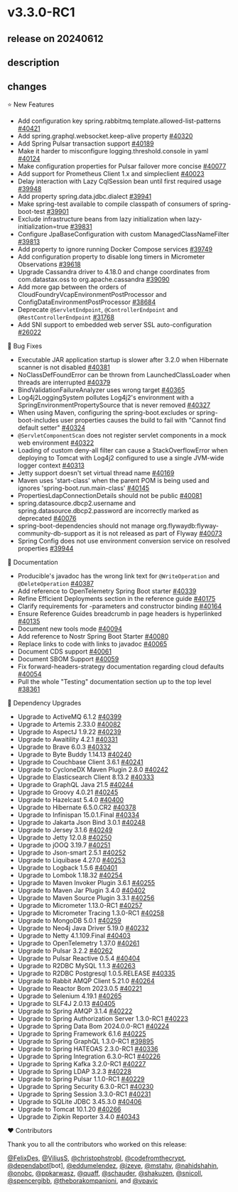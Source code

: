 # v3.3.0-RC1

## release on 20240612

## description

## changes

⭐ New Features

* Add configuration key spring.rabbitmq.template.allowed-list-patterns <a href="https://github.com/spring-projects/spring-boot/pull/40421" data-hovercard-type="pull_request" data-hovercard-url="/spring-projects/spring-boot/pull/40421/hovercard">#40421</a>
* Add spring.graphql.websocket.keep-alive property <a href="https://github.com/spring-projects/spring-boot/issues/40320" data-hovercard-type="issue" data-hovercard-url="/spring-projects/spring-boot/issues/40320/hovercard">#40320</a>
* Add Spring Pulsar transaction support <a href="https://github.com/spring-projects/spring-boot/pull/40189" data-hovercard-type="pull_request" data-hovercard-url="/spring-projects/spring-boot/pull/40189/hovercard">#40189</a>
* Make it harder to misconfigure logging.threshold.console in yaml <a href="https://github.com/spring-projects/spring-boot/issues/40124" data-hovercard-type="issue" data-hovercard-url="/spring-projects/spring-boot/issues/40124/hovercard">#40124</a>
* Make configuration properties for Pulsar failover more concise <a href="https://github.com/spring-projects/spring-boot/issues/40077" data-hovercard-type="issue" data-hovercard-url="/spring-projects/spring-boot/issues/40077/hovercard">#40077</a>
* Add support for Prometheus Client 1.x and simpleclient <a href="https://github.com/spring-projects/spring-boot/pull/40023" data-hovercard-type="pull_request" data-hovercard-url="/spring-projects/spring-boot/pull/40023/hovercard">#40023</a>
* Delay interaction with Lazy CqlSession bean until first required usage <a href="https://github.com/spring-projects/spring-boot/pull/39948" data-hovercard-type="pull_request" data-hovercard-url="/spring-projects/spring-boot/pull/39948/hovercard">#39948</a>
* Add property spring.data.jdbc.dialect <a href="https://github.com/spring-projects/spring-boot/pull/39941" data-hovercard-type="pull_request" data-hovercard-url="/spring-projects/spring-boot/pull/39941/hovercard">#39941</a>
* Make spring-test available to compile classpath of consumers of spring-boot-test <a href="https://github.com/spring-projects/spring-boot/issues/39901" data-hovercard-type="issue" data-hovercard-url="/spring-projects/spring-boot/issues/39901/hovercard">#39901</a>
* Exclude infrastructure beans from lazy initialization when lazy-initialization=true <a href="https://github.com/spring-projects/spring-boot/issues/39831" data-hovercard-type="issue" data-hovercard-url="/spring-projects/spring-boot/issues/39831/hovercard">#39831</a>
* Configure JpaBaseConfiguration with custom ManagedClassNameFilter <a href="https://github.com/spring-projects/spring-boot/pull/39813" data-hovercard-type="pull_request" data-hovercard-url="/spring-projects/spring-boot/pull/39813/hovercard">#39813</a>
* Add property to ignore running Docker Compose services <a href="https://github.com/spring-projects/spring-boot/issues/39749" data-hovercard-type="issue" data-hovercard-url="/spring-projects/spring-boot/issues/39749/hovercard">#39749</a>
* Add configuration property to disable long timers in Micrometer Observations <a href="https://github.com/spring-projects/spring-boot/issues/39618" data-hovercard-type="issue" data-hovercard-url="/spring-projects/spring-boot/issues/39618/hovercard">#39618</a>
* Upgrade Cassandra driver to 4.18.0 and change coordinates from com.datastax.oss to org.apache.cassandra <a href="https://github.com/spring-projects/spring-boot/issues/39090" data-hovercard-type="issue" data-hovercard-url="/spring-projects/spring-boot/issues/39090/hovercard">#39090</a>
* Add more gap between the orders of CloudFoundryVcapEnvironmentPostProcessor and ConfigDataEnvironmentPostProcessor <a href="https://github.com/spring-projects/spring-boot/issues/38684" data-hovercard-type="issue" data-hovercard-url="/spring-projects/spring-boot/issues/38684/hovercard">#38684</a>
* Deprecate <code>@ServletEndpoint</code>, <code>@ControllerEndpoint</code> and <code>@RestControllerEndpoint</code> <a href="https://github.com/spring-projects/spring-boot/issues/31768" data-hovercard-type="issue" data-hovercard-url="/spring-projects/spring-boot/issues/31768/hovercard">#31768</a>
* Add SNI support to embedded web server SSL auto-configuration <a href="https://github.com/spring-projects/spring-boot/issues/26022" data-hovercard-type="issue" data-hovercard-url="/spring-projects/spring-boot/issues/26022/hovercard">#26022</a>

🐞 Bug Fixes

* Executable JAR application startup is slower after 3.2.0 when Hibernate scanner is not disabled <a href="https://github.com/spring-projects/spring-boot/issues/40381" data-hovercard-type="issue" data-hovercard-url="/spring-projects/spring-boot/issues/40381/hovercard">#40381</a>
* NoClassDefFoundError can be thrown from LaunchedClassLoader when threads are interrupted <a href="https://github.com/spring-projects/spring-boot/issues/40379" data-hovercard-type="issue" data-hovercard-url="/spring-projects/spring-boot/issues/40379/hovercard">#40379</a>
* BindValidationFailureAnalyzer uses wrong target <a href="https://github.com/spring-projects/spring-boot/issues/40365" data-hovercard-type="issue" data-hovercard-url="/spring-projects/spring-boot/issues/40365/hovercard">#40365</a>
* Log4j2LoggingSystem pollutes Log4j2's environment with a SpringEnvironmentPropertySource that is never removed <a href="https://github.com/spring-projects/spring-boot/issues/40327" data-hovercard-type="issue" data-hovercard-url="/spring-projects/spring-boot/issues/40327/hovercard">#40327</a>
* When using Maven, configuring the spring-boot.excludes or spring-boot-includes user properties causes the build to fail with "Cannot find default setter" <a href="https://github.com/spring-projects/spring-boot/issues/40324" data-hovercard-type="issue" data-hovercard-url="/spring-projects/spring-boot/issues/40324/hovercard">#40324</a>
* <code>@ServletComponentScan</code> does not register servlet components in a mock web environment <a href="https://github.com/spring-projects/spring-boot/issues/40322" data-hovercard-type="issue" data-hovercard-url="/spring-projects/spring-boot/issues/40322/hovercard">#40322</a>
* Loading of custom deny-all filter can cause a StackOverflowError when deploying to Tomcat with Log4j2 configured to use a single JVM-wide logger context <a href="https://github.com/spring-projects/spring-boot/issues/40313" data-hovercard-type="issue" data-hovercard-url="/spring-projects/spring-boot/issues/40313/hovercard">#40313</a>
* Jetty support doesn't set virtual thread name <a href="https://github.com/spring-projects/spring-boot/issues/40169" data-hovercard-type="issue" data-hovercard-url="/spring-projects/spring-boot/issues/40169/hovercard">#40169</a>
* Maven uses 'start-class' when the parent POM is being used and ignores 'spring-boot.run.main-class' <a href="https://github.com/spring-projects/spring-boot/issues/40145" data-hovercard-type="issue" data-hovercard-url="/spring-projects/spring-boot/issues/40145/hovercard">#40145</a>
* PropertiesLdapConnectionDetails should not be public <a href="https://github.com/spring-projects/spring-boot/pull/40081" data-hovercard-type="pull_request" data-hovercard-url="/spring-projects/spring-boot/pull/40081/hovercard">#40081</a>
* spring.datasource.dbcp2.username and spring.datasource.dbcp2.password are incorrectly marked as deprecated <a href="https://github.com/spring-projects/spring-boot/issues/40076" data-hovercard-type="issue" data-hovercard-url="/spring-projects/spring-boot/issues/40076/hovercard">#40076</a>
* spring-boot-dependencies should not manage org.flywaydb:flyway-community-db-support as it is not released as part of Flyway <a href="https://github.com/spring-projects/spring-boot/pull/40073" data-hovercard-type="pull_request" data-hovercard-url="/spring-projects/spring-boot/pull/40073/hovercard">#40073</a>
* Spring Config does not use environment conversion service on resolved properties <a href="https://github.com/spring-projects/spring-boot/issues/39944" data-hovercard-type="issue" data-hovercard-url="/spring-projects/spring-boot/issues/39944/hovercard">#39944</a>

📔 Documentation

* Producible's javadoc has the wrong link text for <code>@WriteOperation</code> and <code>@DeleteOperation</code> <a href="https://github.com/spring-projects/spring-boot/issues/40387" data-hovercard-type="issue" data-hovercard-url="/spring-projects/spring-boot/issues/40387/hovercard">#40387</a>
* Add reference to OpenTelemetry Spring Boot starter <a href="https://github.com/spring-projects/spring-boot/issues/40339" data-hovercard-type="pull_request" data-hovercard-url="/spring-projects/spring-boot/pull/40339/hovercard">#40339</a>
* Refine Efficient Deployments section in the reference guide <a href="https://github.com/spring-projects/spring-boot/pull/40175" data-hovercard-type="pull_request" data-hovercard-url="/spring-projects/spring-boot/pull/40175/hovercard">#40175</a>
* Clarify requirements for -parameters and constructor binding <a href="https://github.com/spring-projects/spring-boot/issues/40164" data-hovercard-type="issue" data-hovercard-url="/spring-projects/spring-boot/issues/40164/hovercard">#40164</a>
* Ensure Reference Guides breadcrumb in page headers is hyperlinked <a href="https://github.com/spring-projects/spring-boot/pull/40135" data-hovercard-type="pull_request" data-hovercard-url="/spring-projects/spring-boot/pull/40135/hovercard">#40135</a>
* Document new tools mode <a href="https://github.com/spring-projects/spring-boot/issues/40094" data-hovercard-type="issue" data-hovercard-url="/spring-projects/spring-boot/issues/40094/hovercard">#40094</a>
* Add reference to Nostr Spring Boot Starter <a href="https://github.com/spring-projects/spring-boot/issues/40080" data-hovercard-type="pull_request" data-hovercard-url="/spring-projects/spring-boot/pull/40080/hovercard">#40080</a>
* Replace links to code with links to javadoc <a href="https://github.com/spring-projects/spring-boot/issues/40065" data-hovercard-type="issue" data-hovercard-url="/spring-projects/spring-boot/issues/40065/hovercard">#40065</a>
* Document CDS support <a href="https://github.com/spring-projects/spring-boot/issues/40061" data-hovercard-type="issue" data-hovercard-url="/spring-projects/spring-boot/issues/40061/hovercard">#40061</a>
* Document SBOM Support <a href="https://github.com/spring-projects/spring-boot/issues/40059" data-hovercard-type="issue" data-hovercard-url="/spring-projects/spring-boot/issues/40059/hovercard">#40059</a>
* Fix forward-headers-strategy documentation regarding cloud defaults <a href="https://github.com/spring-projects/spring-boot/pull/40054" data-hovercard-type="pull_request" data-hovercard-url="/spring-projects/spring-boot/pull/40054/hovercard">#40054</a>
* Pull the whole "Testing" documentation section up to the top level <a href="https://github.com/spring-projects/spring-boot/issues/38361" data-hovercard-type="issue" data-hovercard-url="/spring-projects/spring-boot/issues/38361/hovercard">#38361</a>

🔨 Dependency Upgrades

* Upgrade to ActiveMQ 6.1.2 <a href="https://github.com/spring-projects/spring-boot/issues/40399" data-hovercard-type="issue" data-hovercard-url="/spring-projects/spring-boot/issues/40399/hovercard">#40399</a>
* Upgrade to Artemis 2.33.0 <a href="https://github.com/spring-projects/spring-boot/pull/40082" data-hovercard-type="pull_request" data-hovercard-url="/spring-projects/spring-boot/pull/40082/hovercard">#40082</a>
* Upgrade to AspectJ 1.9.22 <a href="https://github.com/spring-projects/spring-boot/issues/40239" data-hovercard-type="issue" data-hovercard-url="/spring-projects/spring-boot/issues/40239/hovercard">#40239</a>
* Upgrade to Awaitility 4.2.1 <a href="https://github.com/spring-projects/spring-boot/issues/40331" data-hovercard-type="issue" data-hovercard-url="/spring-projects/spring-boot/issues/40331/hovercard">#40331</a>
* Upgrade to Brave 6.0.3 <a href="https://github.com/spring-projects/spring-boot/issues/40332" data-hovercard-type="issue" data-hovercard-url="/spring-projects/spring-boot/issues/40332/hovercard">#40332</a>
* Upgrade to Byte Buddy 1.14.13 <a href="https://github.com/spring-projects/spring-boot/issues/40240" data-hovercard-type="issue" data-hovercard-url="/spring-projects/spring-boot/issues/40240/hovercard">#40240</a>
* Upgrade to Couchbase Client 3.6.1 <a href="https://github.com/spring-projects/spring-boot/issues/40241" data-hovercard-type="issue" data-hovercard-url="/spring-projects/spring-boot/issues/40241/hovercard">#40241</a>
* Upgrade to CycloneDX Maven Plugin 2.8.0 <a href="https://github.com/spring-projects/spring-boot/issues/40242" data-hovercard-type="issue" data-hovercard-url="/spring-projects/spring-boot/issues/40242/hovercard">#40242</a>
* Upgrade to Elasticsearch Client 8.13.2 <a href="https://github.com/spring-projects/spring-boot/issues/40333" data-hovercard-type="issue" data-hovercard-url="/spring-projects/spring-boot/issues/40333/hovercard">#40333</a>
* Upgrade to GraphQL Java 21.5 <a href="https://github.com/spring-projects/spring-boot/issues/40244" data-hovercard-type="issue" data-hovercard-url="/spring-projects/spring-boot/issues/40244/hovercard">#40244</a>
* Upgrade to Groovy 4.0.21 <a href="https://github.com/spring-projects/spring-boot/issues/40245" data-hovercard-type="issue" data-hovercard-url="/spring-projects/spring-boot/issues/40245/hovercard">#40245</a>
* Upgrade to Hazelcast 5.4.0 <a href="https://github.com/spring-projects/spring-boot/issues/40400" data-hovercard-type="issue" data-hovercard-url="/spring-projects/spring-boot/issues/40400/hovercard">#40400</a>
* Upgrade to Hibernate 6.5.0.CR2 <a href="https://github.com/spring-projects/spring-boot/issues/40378" data-hovercard-type="issue" data-hovercard-url="/spring-projects/spring-boot/issues/40378/hovercard">#40378</a>
* Upgrade to Infinispan 15.0.1.Final <a href="https://github.com/spring-projects/spring-boot/issues/40334" data-hovercard-type="issue" data-hovercard-url="/spring-projects/spring-boot/issues/40334/hovercard">#40334</a>
* Upgrade to Jakarta Json Bind 3.0.1 <a href="https://github.com/spring-projects/spring-boot/issues/40248" data-hovercard-type="issue" data-hovercard-url="/spring-projects/spring-boot/issues/40248/hovercard">#40248</a>
* Upgrade to Jersey 3.1.6 <a href="https://github.com/spring-projects/spring-boot/issues/40249" data-hovercard-type="issue" data-hovercard-url="/spring-projects/spring-boot/issues/40249/hovercard">#40249</a>
* Upgrade to Jetty 12.0.8 <a href="https://github.com/spring-projects/spring-boot/issues/40250" data-hovercard-type="issue" data-hovercard-url="/spring-projects/spring-boot/issues/40250/hovercard">#40250</a>
* Upgrade to jOOQ 3.19.7 <a href="https://github.com/spring-projects/spring-boot/issues/40251" data-hovercard-type="issue" data-hovercard-url="/spring-projects/spring-boot/issues/40251/hovercard">#40251</a>
* Upgrade to Json-smart 2.5.1 <a href="https://github.com/spring-projects/spring-boot/issues/40252" data-hovercard-type="issue" data-hovercard-url="/spring-projects/spring-boot/issues/40252/hovercard">#40252</a>
* Upgrade to Liquibase 4.27.0 <a href="https://github.com/spring-projects/spring-boot/issues/40253" data-hovercard-type="issue" data-hovercard-url="/spring-projects/spring-boot/issues/40253/hovercard">#40253</a>
* Upgrade to Logback 1.5.6 <a href="https://github.com/spring-projects/spring-boot/issues/40401" data-hovercard-type="issue" data-hovercard-url="/spring-projects/spring-boot/issues/40401/hovercard">#40401</a>
* Upgrade to Lombok 1.18.32 <a href="https://github.com/spring-projects/spring-boot/issues/40254" data-hovercard-type="issue" data-hovercard-url="/spring-projects/spring-boot/issues/40254/hovercard">#40254</a>
* Upgrade to Maven Invoker Plugin 3.6.1 <a href="https://github.com/spring-projects/spring-boot/issues/40255" data-hovercard-type="issue" data-hovercard-url="/spring-projects/spring-boot/issues/40255/hovercard">#40255</a>
* Upgrade to Maven Jar Plugin 3.4.0 <a href="https://github.com/spring-projects/spring-boot/issues/40402" data-hovercard-type="issue" data-hovercard-url="/spring-projects/spring-boot/issues/40402/hovercard">#40402</a>
* Upgrade to Maven Source Plugin 3.3.1 <a href="https://github.com/spring-projects/spring-boot/issues/40256" data-hovercard-type="issue" data-hovercard-url="/spring-projects/spring-boot/issues/40256/hovercard">#40256</a>
* Upgrade to Micrometer 1.13.0-RC1 <a href="https://github.com/spring-projects/spring-boot/issues/40257" data-hovercard-type="issue" data-hovercard-url="/spring-projects/spring-boot/issues/40257/hovercard">#40257</a>
* Upgrade to Micrometer Tracing 1.3.0-RC1 <a href="https://github.com/spring-projects/spring-boot/issues/40258" data-hovercard-type="issue" data-hovercard-url="/spring-projects/spring-boot/issues/40258/hovercard">#40258</a>
* Upgrade to MongoDB 5.0.1 <a href="https://github.com/spring-projects/spring-boot/issues/40259" data-hovercard-type="issue" data-hovercard-url="/spring-projects/spring-boot/issues/40259/hovercard">#40259</a>
* Upgrade to Neo4j Java Driver 5.19.0 <a href="https://github.com/spring-projects/spring-boot/issues/40232" data-hovercard-type="issue" data-hovercard-url="/spring-projects/spring-boot/issues/40232/hovercard">#40232</a>
* Upgrade to Netty 4.1.109.Final <a href="https://github.com/spring-projects/spring-boot/issues/40403" data-hovercard-type="issue" data-hovercard-url="/spring-projects/spring-boot/issues/40403/hovercard">#40403</a>
* Upgrade to OpenTelemetry 1.37.0 <a href="https://github.com/spring-projects/spring-boot/issues/40261" data-hovercard-type="issue" data-hovercard-url="/spring-projects/spring-boot/issues/40261/hovercard">#40261</a>
* Upgrade to Pulsar 3.2.2 <a href="https://github.com/spring-projects/spring-boot/issues/40262" data-hovercard-type="issue" data-hovercard-url="/spring-projects/spring-boot/issues/40262/hovercard">#40262</a>
* Upgrade to Pulsar Reactive 0.5.4 <a href="https://github.com/spring-projects/spring-boot/issues/40404" data-hovercard-type="issue" data-hovercard-url="/spring-projects/spring-boot/issues/40404/hovercard">#40404</a>
* Upgrade to R2DBC MySQL 1.1.3 <a href="https://github.com/spring-projects/spring-boot/issues/40263" data-hovercard-type="issue" data-hovercard-url="/spring-projects/spring-boot/issues/40263/hovercard">#40263</a>
* Upgrade to R2DBC Postgresql 1.0.5.RELEASE <a href="https://github.com/spring-projects/spring-boot/issues/40335" data-hovercard-type="issue" data-hovercard-url="/spring-projects/spring-boot/issues/40335/hovercard">#40335</a>
* Upgrade to Rabbit AMQP Client 5.21.0 <a href="https://github.com/spring-projects/spring-boot/issues/40264" data-hovercard-type="issue" data-hovercard-url="/spring-projects/spring-boot/issues/40264/hovercard">#40264</a>
* Upgrade to Reactor Bom 2023.0.5 <a href="https://github.com/spring-projects/spring-boot/issues/40221" data-hovercard-type="issue" data-hovercard-url="/spring-projects/spring-boot/issues/40221/hovercard">#40221</a>
* Upgrade to Selenium 4.19.1 <a href="https://github.com/spring-projects/spring-boot/issues/40265" data-hovercard-type="issue" data-hovercard-url="/spring-projects/spring-boot/issues/40265/hovercard">#40265</a>
* Upgrade to SLF4J 2.0.13 <a href="https://github.com/spring-projects/spring-boot/issues/40405" data-hovercard-type="issue" data-hovercard-url="/spring-projects/spring-boot/issues/40405/hovercard">#40405</a>
* Upgrade to Spring AMQP 3.1.4 <a href="https://github.com/spring-projects/spring-boot/issues/40222" data-hovercard-type="issue" data-hovercard-url="/spring-projects/spring-boot/issues/40222/hovercard">#40222</a>
* Upgrade to Spring Authorization Server 1.3.0-RC1 <a href="https://github.com/spring-projects/spring-boot/issues/40223" data-hovercard-type="issue" data-hovercard-url="/spring-projects/spring-boot/issues/40223/hovercard">#40223</a>
* Upgrade to Spring Data Bom 2024.0.0-RC1 <a href="https://github.com/spring-projects/spring-boot/issues/40224" data-hovercard-type="issue" data-hovercard-url="/spring-projects/spring-boot/issues/40224/hovercard">#40224</a>
* Upgrade to Spring Framework 6.1.6 <a href="https://github.com/spring-projects/spring-boot/issues/40225" data-hovercard-type="issue" data-hovercard-url="/spring-projects/spring-boot/issues/40225/hovercard">#40225</a>
* Upgrade to Spring GraphQL 1.3.0-RC1 <a href="https://github.com/spring-projects/spring-boot/issues/39895" data-hovercard-type="issue" data-hovercard-url="/spring-projects/spring-boot/issues/39895/hovercard">#39895</a>
* Upgrade to Spring HATEOAS 2.3.0-RC1 <a href="https://github.com/spring-projects/spring-boot/issues/40336" data-hovercard-type="issue" data-hovercard-url="/spring-projects/spring-boot/issues/40336/hovercard">#40336</a>
* Upgrade to Spring Integration 6.3.0-RC1 <a href="https://github.com/spring-projects/spring-boot/issues/40226" data-hovercard-type="issue" data-hovercard-url="/spring-projects/spring-boot/issues/40226/hovercard">#40226</a>
* Upgrade to Spring Kafka 3.2.0-RC1 <a href="https://github.com/spring-projects/spring-boot/issues/40227" data-hovercard-type="issue" data-hovercard-url="/spring-projects/spring-boot/issues/40227/hovercard">#40227</a>
* Upgrade to Spring LDAP 3.2.3 <a href="https://github.com/spring-projects/spring-boot/issues/40228" data-hovercard-type="issue" data-hovercard-url="/spring-projects/spring-boot/issues/40228/hovercard">#40228</a>
* Upgrade to Spring Pulsar 1.1.0-RC1 <a href="https://github.com/spring-projects/spring-boot/issues/40229" data-hovercard-type="issue" data-hovercard-url="/spring-projects/spring-boot/issues/40229/hovercard">#40229</a>
* Upgrade to Spring Security 6.3.0-RC1 <a href="https://github.com/spring-projects/spring-boot/issues/40230" data-hovercard-type="issue" data-hovercard-url="/spring-projects/spring-boot/issues/40230/hovercard">#40230</a>
* Upgrade to Spring Session 3.3.0-RC1 <a href="https://github.com/spring-projects/spring-boot/issues/40231" data-hovercard-type="issue" data-hovercard-url="/spring-projects/spring-boot/issues/40231/hovercard">#40231</a>
* Upgrade to SQLite JDBC 3.45.3.0 <a href="https://github.com/spring-projects/spring-boot/issues/40406" data-hovercard-type="issue" data-hovercard-url="/spring-projects/spring-boot/issues/40406/hovercard">#40406</a>
* Upgrade to Tomcat 10.1.20 <a href="https://github.com/spring-projects/spring-boot/issues/40266" data-hovercard-type="issue" data-hovercard-url="/spring-projects/spring-boot/issues/40266/hovercard">#40266</a>
* Upgrade to Zipkin Reporter 3.4.0 <a href="https://github.com/spring-projects/spring-boot/pull/40343" data-hovercard-type="pull_request" data-hovercard-url="/spring-projects/spring-boot/pull/40343/hovercard">#40343</a>

❤️ Contributors

Thank you to all the contributors who worked on this release:

<a class="user-mention notranslate" data-hovercard-type="user" data-hovercard-url="/users/FelixDes/hovercard" data-octo-click="hovercard-link-click" data-octo-dimensions="link_type:self" href="https://github.com/FelixDes">@FelixDes</a>, <a class="user-mention notranslate" data-hovercard-type="user" data-hovercard-url="/users/ViliusS/hovercard" data-octo-click="hovercard-link-click" data-octo-dimensions="link_type:self" href="https://github.com/ViliusS">@ViliusS</a>, <a class="user-mention notranslate" data-hovercard-type="user" data-hovercard-url="/users/christophstrobl/hovercard" data-octo-click="hovercard-link-click" data-octo-dimensions="link_type:self" href="https://github.com/christophstrobl">@christophstrobl</a>, <a class="user-mention notranslate" data-hovercard-type="user" data-hovercard-url="/users/codefromthecrypt/hovercard" data-octo-click="hovercard-link-click" data-octo-dimensions="link_type:self" href="https://github.com/codefromthecrypt">@codefromthecrypt</a>, <a class="user-mention notranslate" data-hovercard-type="organization" data-hovercard-url="/orgs/dependabot/hovercard" data-octo-click="hovercard-link-click" data-octo-dimensions="link_type:self" href="https://github.com/dependabot">@dependabot</a>[bot], <a class="user-mention notranslate" data-hovercard-type="user" data-hovercard-url="/users/eddumelendez/hovercard" data-octo-click="hovercard-link-click" data-octo-dimensions="link_type:self" href="https://github.com/eddumelendez">@eddumelendez</a>, <a class="user-mention notranslate" data-hovercard-type="user" data-hovercard-url="/users/izeye/hovercard" data-octo-click="hovercard-link-click" data-octo-dimensions="link_type:self" href="https://github.com/izeye">@izeye</a>, <a class="user-mention notranslate" data-hovercard-type="user" data-hovercard-url="/users/mstahv/hovercard" data-octo-click="hovercard-link-click" data-octo-dimensions="link_type:self" href="https://github.com/mstahv">@mstahv</a>, <a class="user-mention notranslate" data-hovercard-type="user" data-hovercard-url="/users/nahidshahin/hovercard" data-octo-click="hovercard-link-click" data-octo-dimensions="link_type:self" href="https://github.com/nahidshahin">@nahidshahin</a>, <a class="user-mention notranslate" data-hovercard-type="user" data-hovercard-url="/users/onobc/hovercard" data-octo-click="hovercard-link-click" data-octo-dimensions="link_type:self" href="https://github.com/onobc">@onobc</a>, <a class="user-mention notranslate" data-hovercard-type="user" data-hovercard-url="/users/ppkarwasz/hovercard" data-octo-click="hovercard-link-click" data-octo-dimensions="link_type:self" href="https://github.com/ppkarwasz">@ppkarwasz</a>, <a class="user-mention notranslate" data-hovercard-type="user" data-hovercard-url="/users/quaff/hovercard" data-octo-click="hovercard-link-click" data-octo-dimensions="link_type:self" href="https://github.com/quaff">@quaff</a>, <a class="user-mention notranslate" data-hovercard-type="user" data-hovercard-url="/users/schauder/hovercard" data-octo-click="hovercard-link-click" data-octo-dimensions="link_type:self" href="https://github.com/schauder">@schauder</a>, <a class="user-mention notranslate" data-hovercard-type="user" data-hovercard-url="/users/shakuzen/hovercard" data-octo-click="hovercard-link-click" data-octo-dimensions="link_type:self" href="https://github.com/shakuzen">@shakuzen</a>, <a class="user-mention notranslate" data-hovercard-type="user" data-hovercard-url="/users/snicoll/hovercard" data-octo-click="hovercard-link-click" data-octo-dimensions="link_type:self" href="https://github.com/snicoll">@snicoll</a>, <a class="user-mention notranslate" data-hovercard-type="user" data-hovercard-url="/users/spencergibb/hovercard" data-octo-click="hovercard-link-click" data-octo-dimensions="link_type:self" href="https://github.com/spencergibb">@spencergibb</a>, <a class="user-mention notranslate" data-hovercard-type="user" data-hovercard-url="/users/theborakompanioni/hovercard" data-octo-click="hovercard-link-click" data-octo-dimensions="link_type:self" href="https://github.com/theborakompanioni">@theborakompanioni</a>, and <a class="user-mention notranslate" data-hovercard-type="user" data-hovercard-url="/users/vpavic/hovercard" data-octo-click="hovercard-link-click" data-octo-dimensions="link_type:self" href="https://github.com/vpavic">@vpavic</a>

